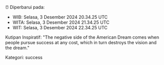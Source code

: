 ⏰ Diperbarui pada:
- WIB: Selasa, 3 Desember 2024 20.34.25 UTC
- WITA: Selasa, 3 Desember 2024 21.34.25 UTC
- WIT: Selasa, 3 Desember 2024 22.34.25 UTC

Kutipan Inspiratif:
"The negative side of the American Dream comes when people pursue success at any cost, which in turn destroys the vision and the dream."


Kategori: success

